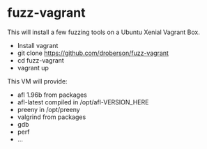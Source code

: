 # fuzz-vagrant

This will install a few fuzzing tools on a Ubuntu Xenial Vagrant Box.

- Install vagrant
- git clone https://github.com/droberson/fuzz-vagrant
- cd fuzz-vagrant
- vagrant up

This VM will provide:
- afl 1.96b from packages
- afl-latest compiled in /opt/afl-VERSION_HERE
- preeny in /opt/preeny
- valgrind from packages
- gdb
- perf
- ...

